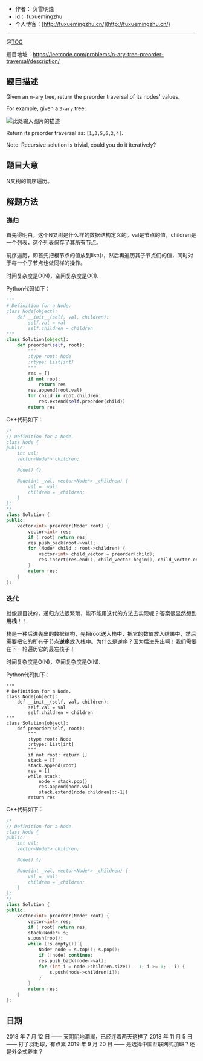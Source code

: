 - 作者：    负雪明烛
- id：      fuxuemingzhu
- 个人博客：[http://fuxuemingzhu.cn/](http://fuxuemingzhu.cn/)


---
@[TOC](目录)

题目地址：https://leetcode.com/problems/n-ary-tree-preorder-traversal/description/

## 题目描述

Given an n-ary tree, return the preorder traversal of its nodes' values.

For example, given a ``3-ary`` tree:

![此处输入图片的描述][1]
 
Return its preorder traversal as: ``[1,3,5,6,2,4]``.
 
Note: Recursive solution is trivial, could you do it iteratively?

## 题目大意

N叉树的前序遍历。

## 解题方法

### 递归

首先得明白，这个N叉树是什么样的数据结构定义的。val是节点的值，children是一个列表，这个列表保存了其所有节点。

前序遍历，即首先把根节点的值放到list中，然后再遍历其子节点们的值，同时对于每一个子节点也做同样的操作。

时间复杂度是O(N)，空间复杂度是O(1).

Python代码如下：

```python
"""
# Definition for a Node.
class Node(object):
    def __init__(self, val, children):
        self.val = val
        self.children = children
"""
class Solution(object):
    def preorder(self, root):
        """
        :type root: Node
        :rtype: List[int]
        """
        res = []
        if not root:
            return res
        res.append(root.val)
        for child in root.children:
            res.extend(self.preorder(child))
        return res
```

C++代码如下：

```cpp
/*
// Definition for a Node.
class Node {
public:
    int val;
    vector<Node*> children;

    Node() {}

    Node(int _val, vector<Node*> _children) {
        val = _val;
        children = _children;
    }
};
*/
class Solution {
public:
    vector<int> preorder(Node* root) {
        vector<int> res;
        if (!root) return res;
        res.push_back(root->val);
        for (Node* child : root->children) {
            vector<int> child_vector = preorder(child);
            res.insert(res.end(), child_vector.begin(), child_vector.end());
        }
        return res;
    }
};
```

### 迭代

就像题目说的，递归方法很繁琐，能不能用迭代的方法去实现呢？答案很显然想到用**栈**！！

栈是一种后进先出的数据结构，先把root送入栈中，把它的数值放入结果中，然后需要把它的所有子节点**逆序**放入栈中。为什么是逆序？因为后进先出啊！我们需要在下一轮遍历它的最左孩子！

时间复杂度是O(N)，空间复杂度是O(N).

Python代码如下：

```python3
"""
# Definition for a Node.
class Node(object):
    def __init__(self, val, children):
        self.val = val
        self.children = children
"""
class Solution(object):
    def preorder(self, root):
        """
        :type root: Node
        :rtype: List[int]
        """
        if not root: return []
        stack = []
        stack.append(root)
        res = []
        while stack:
            node = stack.pop()
            res.append(node.val)
            stack.extend(node.children[::-1])
        return res
```

C++代码如下：

```cpp
/*
// Definition for a Node.
class Node {
public:
    int val;
    vector<Node*> children;

    Node() {}

    Node(int _val, vector<Node*> _children) {
        val = _val;
        children = _children;
    }
};
*/
class Solution {
public:
    vector<int> preorder(Node* root) {
        vector<int> res;
        if (!root) return res;
        stack<Node*> s;
        s.push(root);
        while (!s.empty()) {
            Node* node = s.top(); s.pop();
            if (!node) continue;
            res.push_back(node->val);
            for (int i = node->children.size() - 1; i >= 0; --i) {
                s.push(node->children[i]);
            }
        }
        return res;
    }
};
```

## 日期

2018 年 7 月 12 日 —— 天阴阴地潮潮，已经连着两天这样了
2018 年 11 月 5 日 —— 打了羽毛球，有点累
2019 年 9 月 20 日 —— 是选择中国互联网式加班？还是外企式养生？

  [1]: https://leetcode.com/static/images/problemset/NaryTreeExample.png
